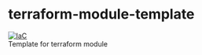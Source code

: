 # terraform-module-template

[![IaC](https://app.soluble.cloud/api/v1/public/badges/2e747b0e-b08e-4014-81bd-0d19a0cc8a02.svg)](https://app.soluble.cloud/repos/details/github.com/coffeeshopmicroservicedemo/terraform-helm-elastic)  
Template for terraform module
